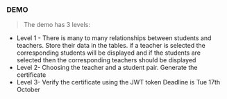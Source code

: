 ### DEMO

> The demo has 3 levels:

- Level 1 - There is many to many relationships between students and teachers. Store their data in the tables. if a teacher is selected the corresponding students will be displayed and if the students are selected then the corresponding teachers should be displayed
- Level 2- Choosing the teacher and a student pair. Generate the certificate
- Level 3- Verify the certificate using the JWT token Deadline is Tue 17th October
